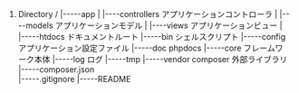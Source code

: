 1. Directory
 /
 |-----app
 |      |----controllers アプリケーションコントローラ
 |      |----models      アプリケーションモデル
 |      |----views       アプリケーションビュー
 |
 |-----htdocs            ドキュメントルート
 |-----bin               シェルスクリプト
 |-----config            アプリケーション設定ファイル
 |-----doc               phpdocs
 |-----core              フレームワーク本体
 |-----log               ログ
 |-----tmp
 |-----vendor            composer 外部ライブラリ
 |-----composer.json     
 |-----.gitignore
 |-----README
